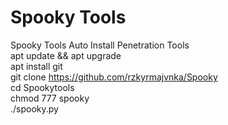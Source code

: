 # Spooky Tools
Spooky Tools Auto Install Penetration Tools<br>
apt update && apt upgrade <br>
apt install git <br>
git clone https://github.com/rzkyrmajvnka/Spooky<br>
cd Spookytools<br>
chmod 777 spooky <br>
./spooky.py
